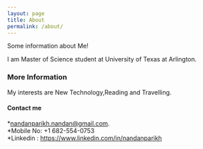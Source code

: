 ```yaml
---
layout: page
title: About
permalink: /about/
---
```


Some information about Me!

I am Master of Science student at University of Texas at Arlington. 

### More Information

My interests are New Technology,Reading and Travelling. 

#### Contact me


*[nandanparikh.nandan@gmail.com](mailto:nandanparikh.nandan@gmail.com).  
*Mobile No: +1 682-554-0753  
*Linkedin : https://www.linkedin.com/in/nandanparikh  